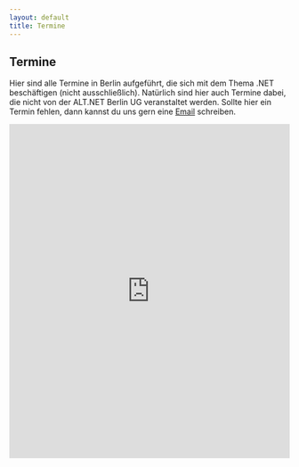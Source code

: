 ```yaml
---
layout: default
title: Termine
---
```


## Termine

Hier sind alle Termine in Berlin aufgeführt, die sich mit dem Thema .NET beschäftigen (nicht ausschließlich).
Natürlich sind hier auch Termine dabei, die nicht von der ALT.NET Berlin UG veranstaltet werden.
Sollte hier ein Termin fehlen, dann kannst du uns gern eine [Email](Ueber-uns/Wer) schreiben.

<iframe id="971033389" src="http://www.google.com/calendar/embed?src=jhm93nov100709eqdn85k4st4c@group.calendar.google.com&amp;mode=MONTH&amp;showTitle=0&amp;showNav=1&amp;showDate=1&amp;showTabs=1&amp;showCalendars=0&amp;hl=de" title="altnet-berlin" width="100%" height="600" frameborder="0" scrolling="no"></iframe>
